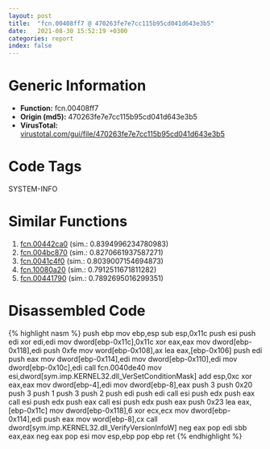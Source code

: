 ```yaml
---
layout: post
title:  "fcn.00408ff7 @ 470263fe7e7cc115b95cd041d643e3b5"
date:   2021-08-30 15:52:19 +0300
categories: report
index: false
---
```


# Generic Information
- **Function:** fcn.00408ff7
- **Origin (md5):** 470263fe7e7cc115b95cd041d643e3b5
- **VirusTotal:** [virustotal.com/gui/file/470263fe7e7cc115b95cd041d643e3b5][virustotal_ref]

# Code Tags
<span class="tag" id="SYSTEM-INFO">SYSTEM-INFO</span>


# Similar Functions

1. [fcn.00442ca0][similar_1_ref] (sim.: 0.8394996234780983)
2. [fcn.004bc870][similar_2_ref] (sim.: 0.8270661937587271)
3. [fcn.0041c4f0][similar_3_ref] (sim.: 0.8039007154694873)
4. [fcn.10080a20][similar_4_ref] (sim.: 0.7912511671811282)
5. [fcn.00441790][similar_5_ref] (sim.: 0.7892695016299351)


# Disassembled Code

{% highlight nasm %}
push ebp
mov ebp,esp
sub esp,0x11c
push esi
push edi
xor edi,edi
mov dword[ebp-0x11c],0x11c
xor eax,eax
mov dword[ebp-0x118],edi
push 0xfe
mov word[ebp-0x108],ax
lea eax,[ebp-0x106]
push edi
push eax
mov dword[ebp-0x114],edi
mov dword[ebp-0x110],edi
mov dword[ebp-0x10c],edi
call fcn.0040de40
mov esi,dword[sym.imp.KERNEL32.dll_VerSetConditionMask]
add esp,0xc
xor eax,eax
mov dword[ebp-4],edi
mov dword[ebp-8],eax
push 3
push 0x20
push 3
push 1
push 3
push 2
push edi
push edi
call esi
push edx
push eax
call esi
push edx
push eax
call esi
push edx
push eax
push 0x23
lea eax,[ebp-0x11c]
mov dword[ebp-0x118],6
xor ecx,ecx
mov dword[ebp-0x114],edi
push eax
mov word[ebp-8],cx
call dword[sym.imp.KERNEL32.dll_VerifyVersionInfoW]
neg eax
pop edi
sbb eax,eax
neg eax
pop esi
mov esp,ebp
pop ebp
ret 
{% endhighlight %}


[similar_1_ref]: /report/fcn.00442ca0@3dfcfb1d918b690c00de324bcfcdc082
[similar_2_ref]: /report/fcn.004bc870@a9db83c79f22c1884abda377efdebe4d
[similar_3_ref]: /report/fcn.0041c4f0@be7fba7cc724acf4ae2900d99e0fc9c3
[similar_4_ref]: /report/fcn.10080a20@a0ac129ff3ea4c0dfa9529c259a9502c
[similar_5_ref]: /report/fcn.00441790@1160595edb203a63cb2ca3ce2ff04f47
[virustotal_ref]: https://www.virustotal.com/gui/file/470263fe7e7cc115b95cd041d643e3b5